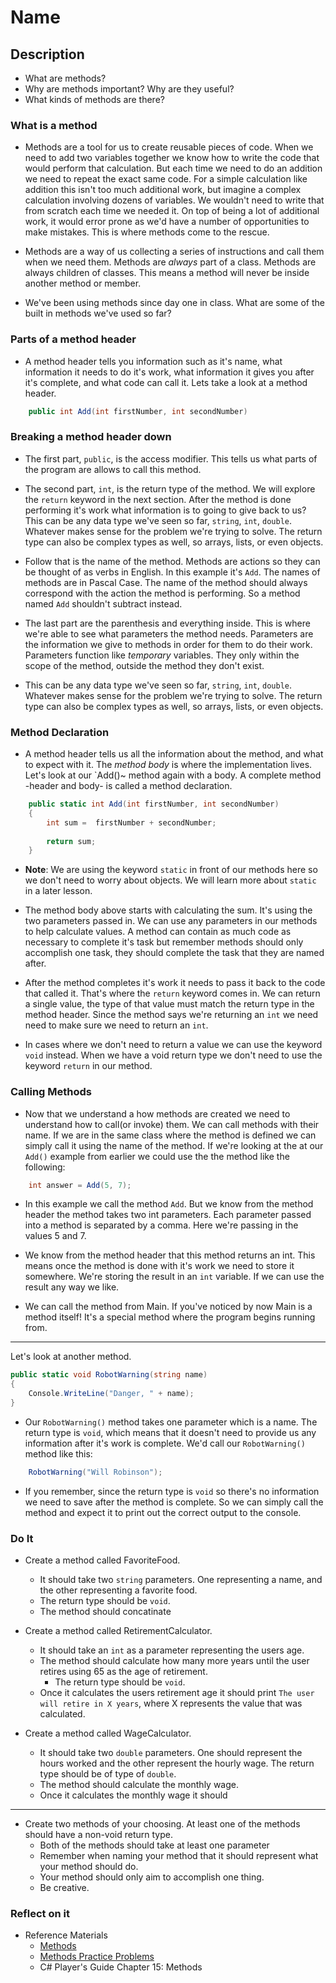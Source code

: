# Name
## Description
- What are methods?
- Why are methods important? Why are they useful?
- What kinds of methods are there?

### What is a method
- Methods are a tool for us to create reusable pieces of code. When we need to add two variables together we know how to write the code that would perform that calculation. But each time we need to do an addition we need to repeat the exact same code. For a simple calculation like addition this isn't too much additional work, but imagine a complex calculation involving dozens of variables. We wouldn't need to write that from scratch each time we needed it. On top of being a lot of additional work, it would error prone as we'd have a number of opportunities to make mistakes. This is where methods come to the rescue.

- Methods are a way of us collecting a series of instructions and call them when we need them. Methods are *always* part of a class. Methods are always children of classes. This means a method will never be inside another method or member.

- We've been using methods since day one in class. What are some of the built in methods we've used so far?

### Parts of a method header
- A method header tells you information such as it's name, what information it needs to do it's work, what information it gives you after it's complete, and what code can call it. Lets take a look at a method header.

```csharp
    public int Add(int firstNumber, int secondNumber)
```

### Breaking a method header down
- The first part, `public`, is the access modifier. This tells us what parts of the program are allows to call this method. 

- The second part, `int`, is the return type of the method. We will explore the `return` keyword in the next section. After the method is done performing it's work what information is to going to give back to us? This can be any data type we've seen so far, `string`, `int`, `double`. Whatever makes sense for the problem we're trying to solve. The return type can also be complex types as well, so arrays, lists, or even objects.

- Follow that is the name of the method. Methods are actions so they can be thought of as verbs in English. In this example it's `Add`. The names of methods are in Pascal Case. The name of the method should always correspond with the action the method is performing. So a method named `Add` shouldn't subtract instead.

- The last part are the parenthesis and everything inside. This is where we're able to see what parameters the method needs. Parameters are the information we give to methods in order for them to do their work. Parameters function like _temporary_ variables. They only within the scope of the method, outside the method they don't exist. 

- This can be any data type we've seen so far, `string`, `int`, `double`. Whatever makes sense for the problem we're trying to solve. The return type can also be complex types as well, so arrays, lists, or even objects.

### Method Declaration
- A method header tells us all the information about the method, and what to expect with it. The _method body_ is where the implementation lives. Let's look at our `Add()~ method again with a body. A complete method -header and body- is called a method declaration.

```csharp
    public static int Add(int firstNumber, int secondNumber)
    {
        int sum =  firstNumber + secondNumber;
        
        return sum;
    }
```
- **Note**: We are using the keyword `static` in front of our methods here so we don't need to worry about objects. We will learn more about `static` in a later lesson.

- The method body above starts with calculating the sum. It's using the two parameters passed in. We can use any parameters in our methods to help calculate values. A method can contain as much code as necessary to complete it's task but remember methods should only accomplish one task, they should complete the task that they are named after.

- After the method completes it's work it needs to pass it back to the code that called it. That's where the `return` keyword comes in. We can return a single value, the type of that value must match the return type in the method header. Since the method says we're returning an `int` we need need to make sure we need to return an `int`. 

- In cases where we don't need to return a value we can use the keyword `void` instead. When we have a void return type we don't need to use the keyword `return` in our method.

### Calling Methods

- Now that we understand a how methods are created we need to understand how to call(or invoke) them. We can call methods with their name. If we are in the same class where the method is defined we can simply call it using the name of the method. If we're looking at the at our `Add()` example from earlier we could use the the method like the following:

```csharp
    int answer = Add(5, 7);
```

- In this example we call the method `Add`. But we know from the method header the method takes two int parameters. Each parameter passed into a method is separated by a comma. Here we're passing in the values  5 and 7.

- We know from the method header that this method returns an int. This means once the method is done with it's work we need to store it somewhere. We're storing the result in an `int` variable. If we can use the result any way we like.

- We can call the method from Main. If you've noticed by now Main is a method itself! It's a special method where the program begins running from.

---

Let's look at another method.

```csharp
public static void RobotWarning(string name)
{
    Console.WriteLine("Danger, " + name);
}
```

- Our `RobotWarning()` method takes one parameter which is a name. The return type is `void`, which means that it doesn't need to provide us any information after it's work is complete. We'd call our `RobotWarning()` method like this:
```csharp
    RobotWarning("Will Robinson");
```
- If you remember, since the return type is `void` so there's no information we need to save after the method is complete. So we can simply call the method and expect it to print out the correct output to the console.


### Do It
 - Create a method called FavoriteFood.
    - It should take two `string` parameters. One representing a name, and the other representing a favorite food.
    - The return type should be `void`.
    - The method should concatinate 

- Create a method called RetirementCalculator.
    - It should take an `int` as a parameter representing the users age.
    - The method should calculate how many more years until the user retires using 65 as the age of retirement.
        - The return type should be `void`.
    - Once it calculates the users retirement age it should print `The user will retire in X years`, where X represents the value that was calculated.

- Create a method called WageCalculator.
    - It should take two `double` parameters. One should represent the hours worked and the other represent the hourly wage. The return type should be of type of `double`.
    - The method should calculate the monthly wage.
    - Once it calculates the monthly wage it should 

----

- Create two methods of your choosing. At least one of the methods should have a non-void return type.
    - Both of the methods should take at least one parameter
    - Remember when naming your method that it should represent what your method should do.
    - Your method should only aim to accomplish one thing.
    - Be creative.

### Reflect on it
- Reference Materials
  - [Methods](https://docs.google.com/a/wecancodeit.org/presentation/d/1w7U0GGW6oVNJpgPFKjb-iny2EwcrQypZlIvNHsHQKF4/edit?usp=sharing)
  - [Methods Practice Problems](https://docs.google.com/a/wecancodeit.org/presentation/d/1PCziOM-s2T7MU3n9AVP_YKNLyirXO3cqAKLdFnBn9P0/edit?usp=sharing)
  - C# Player's Guide Chapter 15: Methods
